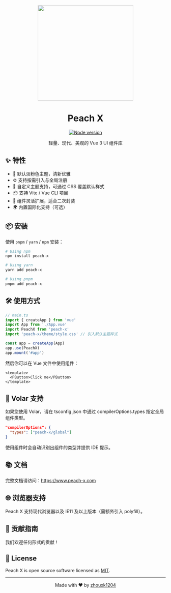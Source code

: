<p align="center">
  <img width="300px" src="./docs/public/logo.avif">
</p>
<h1 align="center">Peach X</h1>
<p align="center">
  <a href="https://github.com/zhouxk1204/peach-x">
    <img src="https://img.shields.io/badge/node-%3E%3D18-47c219" alt="Node version" />
  </a>
</p>

<p align="center">
  轻量、现代、美观的 Vue 3 UI 组件库
</p>

## ✨ 特性

- 🌸 默认淡粉色主题，清新优雅
- ⚙️ 支持按需引入与全局注册
- 🎨 自定义主题支持，可通过 CSS 覆盖默认样式
- 📦 支持 Vite / Vue CLI 项目
- 🧩 组件灵活扩展，适合二次封装
- 🌍 内置国际化支持（可选）

## 📦 安装

使用 `pnpm` / `yarn` / `npm` 安装：
```bash
# Using npm
npm install peach-x

# Using yarn
yarn add peach-x

# Using pnpm
pnpm add peach-x
```

## 🛠 使用方式

```javascript
// main.ts
import { createApp } from 'vue'
import App from './App.vue'
import PeachX from 'peach-x'
import 'peach-x/theme/style.css' // 引入默认主题样式

const app = createApp(App)
app.use(PeachX)
app.mount('#app')
```

然后你可以在 Vue 文件中使用组件：

```vue
<template>
  <PButton>Click me</PButton>
</template>
```
## 🧩 Volar 支持
如果您使用 Volar，请在 tsconfig.json 中通过 compilerOptions.types 指定全局组件类型。
```tsconfig.json
"compilerOptions": {
  "types": ["peach-x/global"]
}
```
使用组件时会自动识别出组件的类型并提供 IDE 提示。

## 📚 文档

完整文档请访问：https://www.peach-x.com

## 🌐 浏览器支持

Peach X 支持现代浏览器以及 IE11 及以上版本（需额外引入 polyfill）。

## 💖 贡献指南

我们欢迎任何形式的贡献！

## 📄 License

Peach X is open source software licensed as [MIT](https://opensource.org/licenses/MIT).

---

<p align="center">
Made with ❤️ by <a href="https://github.com/zhouxk1204">zhouxk1204</a>
</p>
